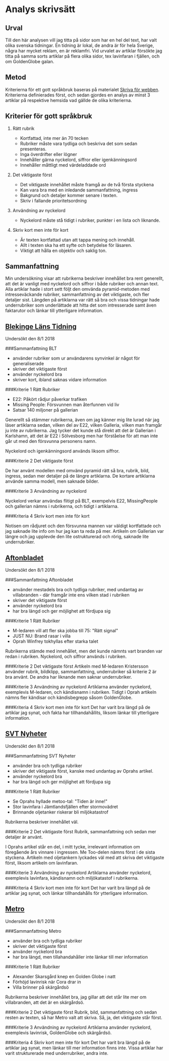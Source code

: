 Analys skrivsätt
=======

Urval
------
Till den här analysen vill jag titta på sidor som har en hel del text, har valt olika svenska tidningar.
En tidning är lokal, de andra är för hela Sverige, några har mycket reklam, en är reklamfri.
Vid urvalet av artiklar försökte jag titta på samma sorts artiklar på flera olika sidor, tex lavinfaran i fjällen, och om GoldenGlobe galan.

Metod
------
Kriterierna för ett gott språkbruk baseras på materialet [Skriva för webben](https://www.iis.se/lar-dig-mer/guider/hur-man-skriver-for-webben/).
Kriterierna definierades först, och sedan gjordes en analys av minst 3 artiklar på respektive hemsida vad gällde de olika kriterierna.


Kriterier för gott språkbruk
------
1. Rätt rubrik
    - Kortfattad, inte mer än 70 tecken
    - Rubriker måste vara tydliga och beskriva det som sedan presenteras.
    - Inga överdrifter eller lögner
    - Innehåller gärna nyckelord, siffror eller igenkänningsord
    - Innehåller måttligt med värdeladdade ord

2. Det viktigaste först
    - Det viktigaste innehållet måste framgå av de två första styckena
    - Kan vara bra med en inledande sammanfattning, ingress
    - Bakgrund och detaljer kommer senare i texten.
    - Skriv i fallande prioritetsordning

3. Användning av nyckelord
    - Nyckelord måste stå tidigt i rubriker, punkter i en lista och liknande.

4. Skriv kort men inte för kort
    - Är texten kortfattad utan att tappa mening och innehåll.
    - Allt i texten ska ha ett syfte och betydelse för läsaren.
    - Viktigt att hålla en objektiv och saklig ton.


Sammanfattning
------
Min undersökning visar att rubrikerna beskriver innehållet bra rent generellt, att det är vanligt med nyckelord och siffror i både rubriker och annan text.
Alla artiklar hade i stort sett följt den omvända pyramid-metoden med intresseväckande rubriker, sammanfattning av det viktigaste, och fler detaljer sist.
Längden på artiklarna var rätt så bra och vissa tidningar hade underrubriker som underlättade att hitta det som intresserade samt även faktarutor och länkar till ytterligare information.


[Blekinge Läns Tidning](www.blt.se)
------

Undersökt den 8/1 2018

###Sammanfattning
BLT

- använder rubriker som ur användarens synvinkel är något för generaliserade
- skriver det viktigaste först
- använder nyckelord bra
- skriver kort, ibland saknas vidare information

###Kriterie 1 Rätt Rubriker

- E22: Påkört rådjur påverkar trafiken
- Missing People: Försvunnen man återfunnen vid liv
- Satsar 140 miljoner på gallerian

Generellt så stämmer rubrikerna, även om jag känner mig lite lurad när jag läser artiklarna sedan, vilken del av E22, vilken Galleria, vilken man framgår ju inte av rubrikerna. Jag tycker det kunde stå direkt att det är Gallerian i Karlshamn, att det är E22 i Sölvesborg men har förståelse för att man inte går ut med den försvunna personens namn.

Nyckelord och igenkänningsord används liksom siffror.


###Kriterie 2 Det viktigaste först

De har använt modellen med omvänd pyramid rätt så bra, rubrik, bild, ingress, sedan mer detaljer på de längre artiklarna.
De kortare artiklarna använde samma modell, men saknade bilder.

###Kriterie 3 Användning av nyckelord

Nyckelord verkar användas flitigt på BLT, exempelvis E22, MissingPeople och gallerian nämns i rubrikerna, och tidigt i artiklarna.

###Kriteria 4 Skriv kort men inte för kort

Notisen om rådjuret och den försvunna mannen var väldigt kortfattade och jag saknade lite info om hur jag kan ta reda på mer.
Artikeln om Gallerian var längre och jag upplevde den lite ostrukturerad och rörig, saknade lite underrubriker.

[Aftonbladet](www.aftonbladet.se)
------

Undersökt den 8/1 2018

###Sammanfattning
Aftonbladet

- använder mestadels bra och tydliga rubriker, med undantag av villabranden - där framgår inte ens vilken stad i rubriken
- skriver det viktigaste först
- använder nyckelord bra
- har bra längd och ger möjlighet att fördjupa sig

###Kriterie 1 Rätt Rubriker

- M-ledaren vill att fler ska jobba till 75: "Rätt signal"
- JUST NU: Brand rasar i villa
- Oprah Winfrey tokhyllas efter starka talet

Rubrikerna stämde med innehållet, men det kunde nämnts vart branden var redan i rubriken.
Nyckelord, och siffror används i rubriken.

###Kriterie 2 Det viktigaste först
Artikeln med M-ledaren Kristersson använder rubrik, bildklipp, sammanfattning, underrubriker så kriterie 2 är bra använt.
De andra har liknande men saknar underrubriker.

###Kriterie 3 Användning av nyckelord
Artiklarna använder nyckelord, exemplevis M-ledaren, och kändisnamn i rubriken.
Tidigt i Oprah artikeln nämns fler kändisar och kändisbegrepp såsom GoldenGlobe.


###Kriteria 4 Skriv kort men inte för kort
Det har varit bra längd på de artiklar jag synat, och fakta har tillhandahållits, liksom länkar till ytterligare information.


[SVT Nyheter](www.svt.se)
------

Undersökt den 8/1 2018

###Sammanfattning
SVT Nyheter

- använder bra och tydliga rubriker
- skriver det viktigaste först, kanske med undantag av Oprahs artikel.
- använder nyckelord bra
- har bra längd och ger möjlighet att fördjupa sig

###Kriterie 1 Rätt Rubriker

- Se Oprahs hyllade metoo-tal: "Tiden är inne!"
- Stor lavinfara i Jämtlandsfjällen efter stormovädret
- Brinnande oljetanker riskerar bli miljökatastrof

Rubrikerna beskriver innehållet väl.

###Kriterie 2 Det viktigaste först
Rubrik, sammanfattning och sedan mer detaljer är använt.

I Oprahs artikel står en del, i mitt tycke, irrelevant information om föregående års vinnare i ingressen. Me Too-delen nämns först i de sista styckena.
Artikeln med oljetankern lyckades väl med att skriva det viktigaste först, liksom artikeln om lavinfaran.

###Kriterie 3 Användning av nyckelord
Artiklarna använder nyckelord, exemplevis lavinfara, kändisnamn och miljökatastof i rubrikerna.

###Kriteria 4 Skriv kort men inte för kort
Det har varit bra längd på de artiklar jag synat, och länkar tillhandahålls för ytterligare information.

[Metro](www.metro.se)
------

Undersökt den 8/1 2018

###Sammanfattning
Metro

- använder bra och tydliga rubriker
- skriver det viktigaste först
- använder nyckelord bra
- har bra längd, men tillahandahåller inte länkar till mer information

###Kriterie 1 Rätt Rubriker

- Alexander Skarsgård knep en Golden Globe i natt
- Förhöjd lavinrisk när Cora drar in
- Villa brinner på skärgårdsö

Rubrikerna beskriver innehållet bra, jag gillar att det står lite mer om villabranden, att det är en skärgårdsö.

###Kriterie 2 Det viktigaste först
Rubrik, bild, sammanfattning och sedan resten av texten, så har Metro valt att skriva.
Så, ja, det viktigaste står först.

###Kriterie 3 Användning av nyckelord
Artiklarna använder nyckelord, exemplevis lavinrisk, GoldenGlobe och skärgårdsö.

###Kriteria 4 Skriv kort men inte för kort
Det har varit bra längd på de artiklar jag synat, men länkar till mer information finns inte.
Vissa artiklar har varit strukturerade med underrubriker, andra inte.
